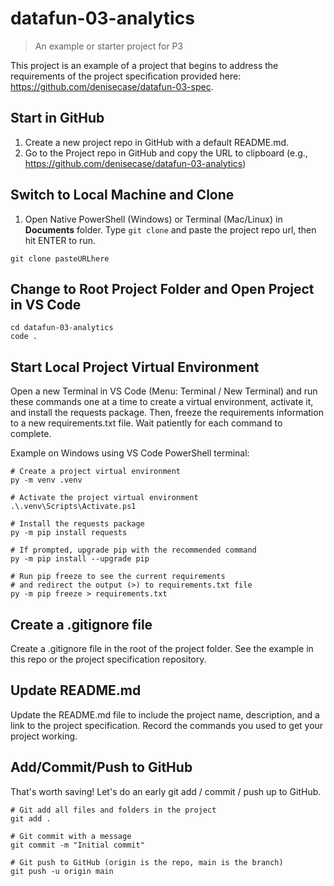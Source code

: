 # datafun-03-analytics

> An example or starter project for P3

This project is an example of a project that begins to address the requirements of the project specification provided here: <https://github.com/denisecase/datafun-03-spec>.

## Start in GitHub

1. Create a new project repo in GitHub with a default README.md.
2. Go to the Project repo in GitHub and copy the URL to clipboard (e.g., <https://github.com/denisecase/datafun-03-analytics>)

## Switch to Local Machine and Clone

1. Open Native PowerShell (Windows) or Terminal (Mac/Linux) in **Documents** folder.
Type `git clone` and paste the project repo url, then hit ENTER to run.

```shell
git clone pasteURLhere
```

## Change to Root Project Folder and Open Project in VS Code

```shell
cd datafun-03-analytics
code .
```

## Start Local Project Virtual Environment

Open a new Terminal in VS Code (Menu: Terminal / New Terminal) and run these commands one at a time to create a virtual environment, activate it, and install the requests package.
Then, freeze the requirements information to a new requirements.txt file.
Wait patiently for each command to complete.

Example on Windows using VS Code PowerShell terminal:

```shell
# Create a project virtual environment
py -m venv .venv

# Activate the project virtual environment
.\.venv\Scripts\Activate.ps1

# Install the requests package
py -m pip install requests

# If prompted, upgrade pip with the recommended command
py -m pip install --upgrade pip

# Run pip freeze to see the current requirements 
# and redirect the output (>) to requirements.txt file
py -m pip freeze > requirements.txt
```

## Create a .gitignore file

Create a .gitignore file in the root of the project folder. See the example in this repo or the project specification repository.

## Update README.md

Update the README.md file to include the project name, description, and a link to the project specification.
Record the commands you used to get your project working.

## Add/Commit/Push to GitHub

That's worth saving! Let's do an early git add / commit / push up to GitHub.

```shell
# Git add all files and folders in the project
git add .

# Git commit with a message
git commit -m "Initial commit"

# Git push to GitHub (origin is the repo, main is the branch)
git push -u origin main
```
